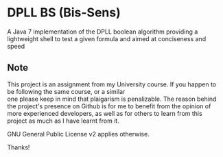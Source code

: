# DPLL BS (Bis-Sens)

A Java 7 implementation of the DPLL boolean algorithm 
providing a lightweight shell to test a given formula 
and aimed at conciseness and speed

## Note
This project is an assignment from my University course.
If you happen to be following the same course, or a similar  
one please keep in mind that plaigarism is penalizable. The 
reason behind the project's presence on Github is for me to 
benefit from the opinion of more experienced developers, as 
well as for others to learn from this project as much as I 
have learnt from it.

GNU General Public License v2 applies otherwise.

Thanks!